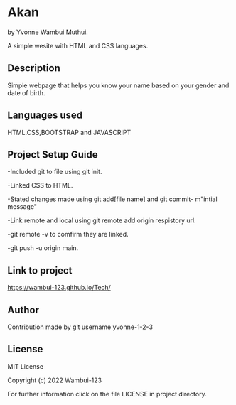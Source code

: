 # Akan
by Yvonne Wambui Muthui.

A simple wesite with HTML and CSS languages.

## Description
Simple webpage that helps you know your name based on your gender and date of birth.

## Languages used
HTML.CSS,BOOTSTRAP and JAVASCRIPT

## Project Setup Guide
-Included git to file using git init.

-Linked CSS to HTML.

-Stated changes made using git add[file name] and git commit- m"intial message"

-Link remote and local using git remote add origin respistory url.

-git remote -v to comfirm they are linked.

-git push -u origin main.

## Link to project
https://wambui-123.github.io/Tech/

## Author
Contribution made by git username yvonne-1-2-3
## License 
MIT License

Copyright (c) 2022 Wambui-123 

For further information click on the file LICENSE in project directory.
